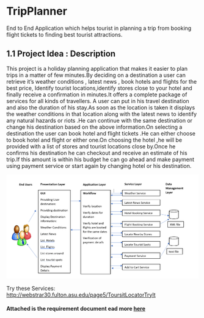 # TripPlanner
End to End Application which helps tourist in planning a trip from booking flight tickets to finding best tourist attractions.

## 1.1 Project Idea : Description

This project is a holiday planning application that makes it easier to plan trips in a matter of few minutes.By deciding on a destination a user can retrieve  it’s weather conditions , latest news , book hotels and flights for the best price, Identify tourist locations,identify stores close to your hotel and finally receive a confirmation in minutes.It offers a complete package of services for all kinds of travellers.
A user can put in his travel destination and also the duration of his stay.As soon as the location is taken it displays the weather conditions in that location along with the latest news to identify any natural hazards or riots .He can continue with the same destination or change his destination based on the above information.On selecting a destination the user can book hotel and flight tickets .He can either choose to book hotel and flight or either one.On choosing the hotel ,he will be provided with a list of stores and tourist locations close by.Once he confirms his destination he can checkout and receive an estimate of his trip.If this amount is within his budget he can go ahead and make payment using payment service or start again by changing hotel or his destination.

![alt text](Architecture_design.PNG "Title")



Try these Services:
http://webstrar30.fulton.asu.edu/page5/ToursitLocatorTryIt

#### Attached is the requirement document ead more [here](./Assignment5_DSOD.pdf)





